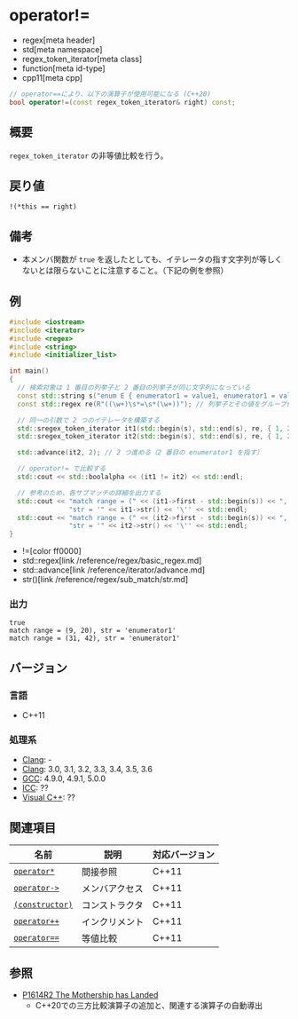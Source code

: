# operator!=
* regex[meta header]
* std[meta namespace]
* regex_token_iterator[meta class]
* function[meta id-type]
* cpp11[meta cpp]

```cpp
// operator==により、以下の演算子が使用可能になる (C++20)
bool operator!=(const regex_token_iterator& right) const;
```

## 概要
`regex_token_iterator` の非等値比較を行う。


## 戻り値
`!(*this == right)`


## 備考
- 本メンバ関数が `true` を返したとしても、イテレータの指す文字列が等しくないとは限らないことに注意すること。（下記の例を参照）


## 例
```cpp example
#include <iostream>
#include <iterator>
#include <regex>
#include <string>
#include <initializer_list>

int main()
{
  // 検索対象は 1 番目の列挙子と 2 番目の列挙子が同じ文字列になっている
  const std::string s("enum E { enumerator1 = value1, enumerator1 = value1, enumerator3 = value3, };");
  const std::regex re(R"((\w+)\s*=\s*(\w+))"); // 列挙子とその値をグループ化

  // 同一の引数で 2 つのイテレータを構築する
  std::sregex_token_iterator it1(std::begin(s), std::end(s), re, { 1, 2 });
  std::sregex_token_iterator it2(std::begin(s), std::end(s), re, { 1, 2 });

  std::advance(it2, 2); // 2 つ進める（2 番目の enumerator1 を指す）

  // operator!= で比較する
  std::cout << std::boolalpha << (it1 != it2) << std::endl;

  // 参考のため、各サブマッチの詳細を出力する
  std::cout << "match range = (" << (it1->first - std::begin(s)) << ", " << (it1->second - std::begin(s)) << "), "
               "str = '" << it1->str() << '\'' << std::endl;
  std::cout << "match range = (" << (it2->first - std::begin(s)) << ", " << (it2->second - std::begin(s)) << "), "
               "str = '" << it2->str() << '\'' << std::endl;
}
```
* !=[color ff0000]
* std::regex[link /reference/regex/basic_regex.md]
* std::advance[link /reference/iterator/advance.md]
* str()[link /reference/regex/sub_match/str.md]

### 出力
```
true
match range = (9, 20), str = 'enumerator1'
match range = (31, 42), str = 'enumerator1'
```


## バージョン
### 言語
- C++11

### 処理系
- [Clang](/implementation.md#clang): -
- [Clang](/implementation.md#clang): 3.0, 3.1, 3.2, 3.3, 3.4, 3.5, 3.6
- [GCC](/implementation.md#gcc): 4.9.0, 4.9.1, 5.0.0
- [ICC](/implementation.md#icc): ??
- [Visual C++](/implementation.md#visual_cpp): ??


## 関連項目
| 名前                                       | 説明           | 対応バージョン |
|--------------------------------------------|----------------|----------------|
| [`operator*`](op_deref.md)                 | 間接参照       | C++11          |
| [`operator->`](op_arrow.md)                | メンバアクセス | C++11          |
| [`(constructor)`](op_constructor.md) | コンストラクタ | C++11          |
| [`operator++`](op_increment.md)            | インクリメント | C++11          |
| [`operator==`](op_equal.md)                | 等値比較       | C++11          |

## 参照
- [P1614R2 The Mothership has Landed](https://www.open-std.org/jtc1/sc22/wg21/docs/papers/2019/p1614r2.html)
    - C++20での三方比較演算子の追加と、関連する演算子の自動導出
